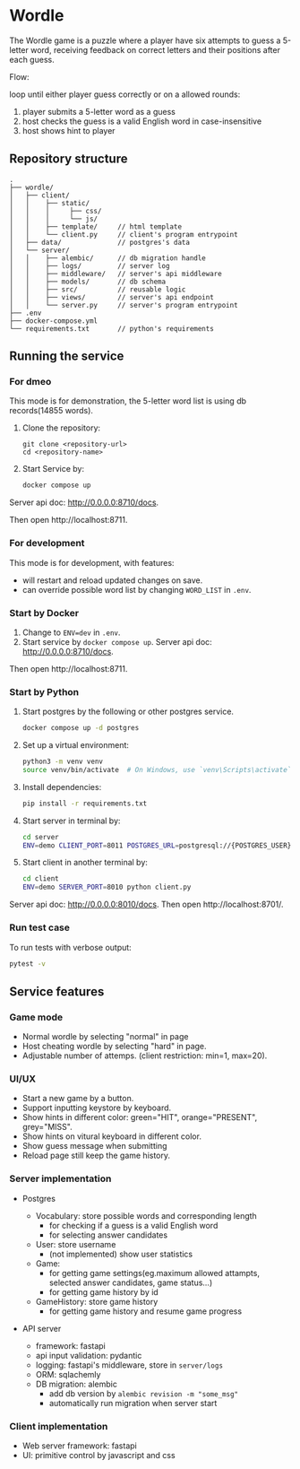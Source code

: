 # Wordle
The Wordle game is a puzzle where a player have six attempts to guess a 5-letter word, receiving feedback on correct letters and their positions after each guess.

Flow:

loop until either player guess correctly or on a allowed rounds:
1. player submits a 5-letter word as a guess
2. host checks the guess is a valid English word in case-insensitive
3. host shows hint to player


## Repository structure
```
.
├── wordle/
│   ├── client/
│   │    ├── static/
│   │    │     ├── css/
│   │    │     └── js/
│   │    ├── template/     // html template
│   │    └── client.py     // client's program entrypoint
│   ├── data/              // postgres's data
│   └── server/
│   │    ├── alembic/      // db migration handle
│   │    ├── logs/         // server log
│   │    ├── middleware/   // server's api middleware
│   │    ├── models/       // db schema
│   │    ├── src/          // reusable logic
│   │    ├── views/        // server's api endpoint
│   │    └── server.py     // server's program entrypoint
├── .env
├── docker-compose.yml
└── requirements.txt       // python's requirements
```



## Running the service
### For dmeo
This mode is for demonstration, the 5-letter word list is using db records(14855 words).
1. Clone the repository:
   ```
   git clone <repository-url>
   cd <repository-name>
   ```

2. Start Service by:
    ```sh
    docker compose up
    ```
Server api doc: http://0.0.0.0:8710/docs.

Then open http://localhost:8711.

###

### For development
This mode is for development, with features:
- will restart and reload updated changes on save.
- can override possible word list by changing `WORD_LIST` in `.env`.

### Start by Docker
1. Change to `ENV=dev` in `.env`.
2. Start service by `docker compose up`.
Server api doc: http://0.0.0.0:8710/docs.

Then open http://localhost:8711.

### Start by Python
1. Start postgres by the following or other postgres service.
   ```sh
   docker compose up -d postgres
   ```
2. Set up a virtual environment:
    ```sh
    python3 -m venv venv
    source venv/bin/activate  # On Windows, use `venv\Scripts\activate`
    ```
2. Install dependencies:
    ```sh
    pip install -r requirements.txt
    ```
3. Start server in terminal by:
   ```sh
   cd server
   ENV=demo CLIENT_PORT=8011 POSTGRES_URL=postgresql://{POSTGRES_USER}:{POSTGRES_PASSWORD}@{POSTGRES_HOST}:{POSTGRES_PORT}/wordle
   ```
4. Start client in another terminal by:
   ```sh
   cd client
   ENV=demo SERVER_PORT=8010 python client.py
   ```
Server api doc: http://0.0.0.0:8010/docs.
Then open http://localhost:8701/.

### Run test case
To run tests with verbose output:
```sh
pytest -v
```

## Service features
### Game mode
- Normal wordle by selecting "normal" in page
- Host cheating wordle by selecting "hard" in page.
- Adjustable number of attemps. (client restriction: min=1, max=20).

### UI/UX
- Start a new game by a button.
- Support inputting keystore by keyboard.
- Show hints in different color: green="HIT", orange="PRESENT", grey="MISS".
- Show hints on vitural keyboard in different color.
- Show guess message when submitting
- Reload page still keep the game history.

### Server implementation
- Postgres
   - Vocabulary: store possible words and corresponding length
      - for checking if a guess is a valid English word
      - for selecting answer candidates
   - User: store username
      - (not implemented) show user statistics
   - Game:
      - for getting game settings(eg.maximum allowed attampts, selected answer candidates, game status...)
      - for getting game history by id
   - GameHistory: store game history
      - for getting game history and resume game progress

- API server
   - framework: fastapi
   - api input validation: pydantic
   - logging: fastapi's middleware, store in `server/logs`
   - ORM: sqlachemly
   - DB migration: alembic
      - add db version by `alembic revision -m "some_msg"`
      - automatically run migration when server start

### Client implementation
- Web server framework: fastapi
- UI: primitive control by javascript and css
